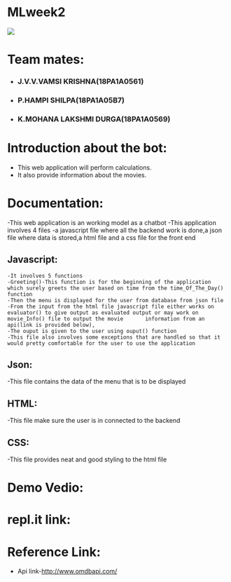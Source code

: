 # MLweek2
![](https://github.com/vamsijavvadi7/mlweek2/blob/main/Screenshot%20(93).png)

# Team mates:
  - ### J.V.V.VAMSI KRISHNA(18PA1A0561)
  - ### P.HAMPI SHILPA(18PA1A05B7)
  - ### K.MOHANA LAKSHMI DURGA(18PA1A0569)
  
# Introduction about the bot:
  -   This web application will perform calculations.
  -   It also provide information about the movies.

# Documentation:
  -This web application is an working model as a chatbot
  -This application involves 4 files
  -a javascript file where all the backend work is done,a json file where data is stored,a html file and a css file for the front end
  ## Javascript:
    -It involves 5 functions
    -Greeting()-This function is for the beginning of the application which surely greets the user based on time from the time_Of_The_Day() function
    -Then the menu is displayed for the user from database from json file
    -From the input from the html file javascript file either works on evaluator() to give output as evaluated output or may work on movie_Info() file to output the movie       information from an api(link is provided below),
    -The ouput is given to the user using ouput() function
    -This file also involves some exceptions that are handled so that it would pretty comfortable for the user to use the application
 ## Json:
 -This file contains the data of the menu that is to be displayed
 ## HTML:
 -This file make sure the user is in connected to the backend
 ## CSS:
 -This file provides neat and good styling to the html file



# Demo Vedio:

# repl.it link:

# Reference Link:
  - Api link-http://www.omdbapi.com/
